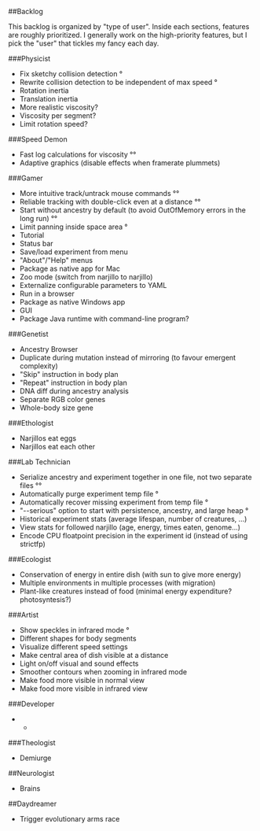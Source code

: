 ##Backlog

This backlog is organized by "type of user". Inside each sections, features are roughly prioritized.
I generally work on the high-priority features, but I pick the "user" that tickles my fancy each day.

###Physicist

* Fix sketchy collision detection °
* Rewrite collision detection to be independent of max speed °
* Rotation inertia
* Translation inertia
* More realistic viscosity?
* Viscosity per segment?
* Limit rotation speed?

###Speed Demon

* Fast log calculations for viscosity °°
* Adaptive graphics (disable effects when framerate plummets)

###Gamer

* More intuitive track/untrack mouse commands °°
* Reliable tracking with double-click even at a distance °°
* Start without ancestry by default (to avoid OutOfMemory errors in the long run) °°
* Limit panning inside space area °
* Tutorial
* Status bar
* Save/load experiment from menu
* "About"/"Help" menus
* Package as native app for Mac
* Zoo mode (switch from narjillo to narjillo)
* Externalize configurable parameters to YAML
* Run in a browser
* Package as native Windows app
* GUI
* Package Java runtime with command-line program?

###Genetist

* Ancestry Browser
* Duplicate during mutation instead of mirroring (to favour emergent complexity)
* "Skip" instruction in body plan
* "Repeat" instruction in body plan
* DNA diff during ancestry analysis
* Separate RGB color genes
* Whole-body size gene

###Ethologist

* Narjillos eat eggs
* Narjillos eat each other

###Lab Technician

* Serialize ancestry and experiment together in one file, not two separate files °°
* Automatically purge experiment temp file °
* Automatically recover missing experiment from temp file °
* "--serious" option to start with persistence, ancestry, and large heap °
* Historical experiment stats (average lifespan, number of creatures, ...)
* View stats for followed narjillo (age, energy, times eaten, genome...)
* Encode CPU floatpoint precision in the experiment id (instead of using strictfp)

###Ecologist

* Conservation of energy in entire dish (with sun to give more energy)
* Multiple environments in multiple processes (with migration)
* Plant-like creatures instead of food (minimal energy expenditure? photosyntesis?)

###Artist

* Show speckles in infrared mode °
* Different shapes for body segments
* Visualize different speed settings
* Make central area of dish visible at a distance
* Light on/off visual and sound effects
* Smoother contours when zooming in infrared mode
* Make food more visible in normal view
* Make food more visible in infrared view

###Developer

* -

###Theologist

* Demiurge

##Neurologist

* Brains

##Daydreamer

* Trigger evolutionary arms race
